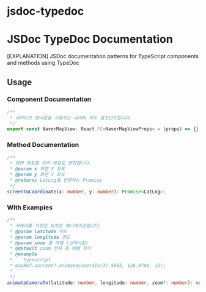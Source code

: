 # jsdoc-typedoc

# JSDoc TypeDoc Documentation

[EXPLANATION] JSDoc documentation patterns for TypeScript components and methods using TypeDoc

## Usage

### Component Documentation
```typescript
/**
 * 네이티브 렌더링을 사용하는 네이버 지도 컴포넌트입니다.
 */
export const NaverMapView: React.FC<NaverMapViewProps> = (props) => {};
```

### Method Documentation
```typescript
/**
 * 화면 좌표를 지리 좌표로 변환합니다.
 * @param x 화면 X 좌표
 * @param y 화면 Y 좌표
 * @returns LatLng를 반환하는 Promise
 */
screenToCoordinate(x: number, y: number): Promise<LatLng>;
```

### With Examples
```typescript
/**
 * 카메라를 지정된 위치로 애니메이션합니다.
 * @param latitude 위도
 * @param longitude 경도 
 * @param zoom 줌 레벨 (선택사항)
 * @default zoom 현재 줌 레벨 유지
 * @example
 * ```typescript
 * mapRef.current?.animateCameraTo(37.5665, 126.9780, 15);
 * ```
 */
animateCameraTo(latitude: number, longitude: number, zoom?: number): void;
```